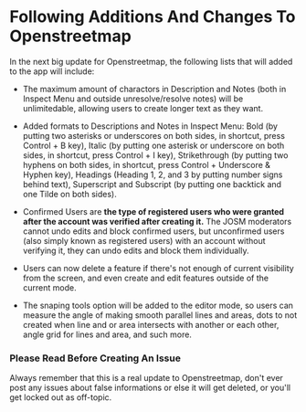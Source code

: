 # Following Additions And Changes To Openstreetmap
In the next big update for Openstreetmap, the following lists that will added to the app will include:

* The maximum amount of charactors in Description and Notes (both in Inspect Menu and outside unresolve/resolve notes) will be unlimitedable, allowing users to create longer text as they want.

* Added formats to Descriptions and Notes in Inspect Menu: Bold (by putting two asterisks or underscores on both sides, in shortcut, press Control + B key), Italic (by putting one asterisk or underscore on both sides, in shortcut, press Control + I key), Strikethrough (by putting two hyphens on both sides, in shortcut, press Control + Underscore & Hyphen key), Headings (Heading 1, 2, and 3 by putting number signs behind text), Superscript and Subscript (by putting one backtick and one Tilde on both sides).

* Confirmed Users are **the type of registered users who were granted after the account was verified after creating it.** The JOSM moderators cannot undo edits and block confirmed users, but unconfirmed users (also simply known as registered users) with an account without verifying it, they can undo edits and block them individually.

* Users can now delete a feature if there's not enough of current visibility from the screen, and even create and edit features outside of the current mode.

* The snaping tools option will be added to the editor mode, so users can measure the angle of making smooth parallel lines and areas, dots to not created when line and or area intersects with another or each other, angle grid for lines and area, and such more.
### Please Read Before Creating An Issue
Always remember that this is a real update to Openstreetmap, don't ever post any issues about false informations or else it will get deleted, or you'll get locked out as off-topic.
